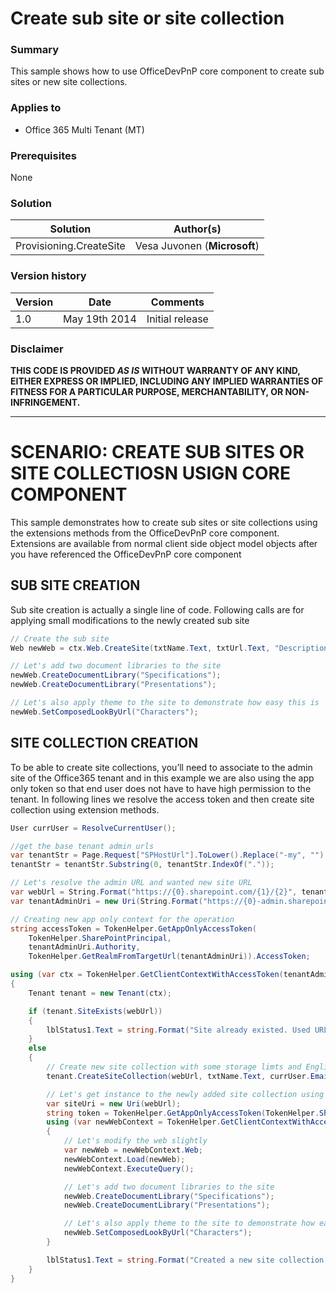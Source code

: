 # Create sub site or site collection #

### Summary ###
This sample shows how to use OfficeDevPnP core component to create sub sites or new site collections.

### Applies to ###
-  Office 365 Multi Tenant (MT)

### Prerequisites ###
None

### Solution ###
Solution | Author(s)
---------|----------
Provisioning.CreateSite | Vesa Juvonen (**Microsoft**)

### Version history ###
Version  | Date | Comments
---------| -----| --------
1.0  | May 19th 2014 | Initial release

### Disclaimer ###
**THIS CODE IS PROVIDED *AS IS* WITHOUT WARRANTY OF ANY KIND, EITHER EXPRESS OR IMPLIED, INCLUDING ANY IMPLIED WARRANTIES OF FITNESS FOR A PARTICULAR PURPOSE, MERCHANTABILITY, OR NON-INFRINGEMENT.**


----------

# SCENARIO: CREATE SUB SITES OR SITE COLLECTIOSN USIGN CORE COMPONENT #
This sample demonstrates how to create sub sites or site collections using the extensions methods from the OfficeDevPnP core component. Extensions are available from normal client side object model objects after you have referenced the OfficeDevPnP core component

## SUB SITE CREATION ##
Sub site creation is actually a single line of code. Following calls are for applying small modifications to the newly created sub site

```C#
// Create the sub site
Web newWeb = ctx.Web.CreateSite(txtName.Text, txtUrl.Text, "Description", drpContentTypes.SelectedValue, 1033);

// Let's add two document libraries to the site 
newWeb.CreateDocumentLibrary("Specifications");
newWeb.CreateDocumentLibrary("Presentations");

// Let's also apply theme to the site to demonstrate how easy this is
newWeb.SetComposedLookByUrl("Characters");
```

## SITE COLLECTION CREATION ##
To be able to create site collections, you’ll need to associate to the admin site of the Office365 tenant and in this example we are also using the app only token so that end user does not have to have high permission to the tenant. In following lines we resolve the access token and then create site collection using extension methods.

```C#
User currUser = ResolveCurrentUser();

//get the base tenant admin urls
var tenantStr = Page.Request["SPHostUrl"].ToLower().Replace("-my", "").Substring(8);
tenantStr = tenantStr.Substring(0, tenantStr.IndexOf("."));

// Let's resolve the admin URL and wanted new site URL
var webUrl = String.Format("https://{0}.sharepoint.com/{1}/{2}", tenantStr, "sites", txtUrl.Text);
var tenantAdminUri = new Uri(String.Format("https://{0}-admin.sharepoint.com", tenantStr));

// Creating new app only context for the operation
string accessToken = TokenHelper.GetAppOnlyAccessToken(
    TokenHelper.SharePointPrincipal,
    tenantAdminUri.Authority,
    TokenHelper.GetRealmFromTargetUrl(tenantAdminUri)).AccessToken;

using (var ctx = TokenHelper.GetClientContextWithAccessToken(tenantAdminUri.ToString(), accessToken))
{
    Tenant tenant = new Tenant(ctx);

    if (tenant.SiteExists(webUrl))
    {
        lblStatus1.Text = string.Format("Site already existed. Used URL - {0}", webUrl);
    }
    else
    {
        // Create new site collection with some storage limts and English locale
        tenant.CreateSiteCollection(webUrl, txtName.Text, currUser.Email, drpContentTypes.SelectedValue, 500, 400, 7, 7, 1, 1033);

        // Let's get instance to the newly added site collection using URLs
        var siteUri = new Uri(webUrl);
        string token = TokenHelper.GetAppOnlyAccessToken(TokenHelper.SharePointPrincipal, siteUri.Authority, TokenHelper.GetRealmFromTargetUrl(new Uri(webUrl))).AccessToken;
        using (var newWebContext = TokenHelper.GetClientContextWithAccessToken(siteUri.ToString(), token))
        {
            // Let's modify the web slightly
            var newWeb = newWebContext.Web;
            newWebContext.Load(newWeb);
            newWebContext.ExecuteQuery();

            // Let's add two document libraries to the site 
            newWeb.CreateDocumentLibrary("Specifications"); 
            newWeb.CreateDocumentLibrary("Presentations");

            // Let's also apply theme to the site to demonstrate how easy this is
            newWeb.SetComposedLookByUrl("Characters");
        }

        lblStatus1.Text = string.Format("Created a new site collection to address <a href='{0}'>{1}</a>", webUrl, webUrl);
    }
}
```
